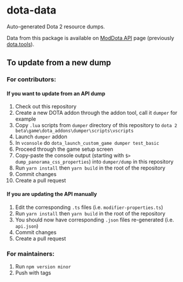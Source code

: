 # dota-data

Auto-generated Dota 2 resource dumps.

Data from this package is available on [ModDota API](http://moddota.com/api) page (previously [dota.tools](https://dota.tools/)).

## To update from a new dump

### For contributors:

#### If you want to update from an API dump

1. Check out this repository
2. Create a new DOTA addon through the addon tool, call it `dumper` for example
3. Copy `.lua` scripts from `dumper` directory of this repository to
   `dota 2 beta\game\dota_addons\dumper\scripts\vscripts`
4. Launch `dumper` addon
5. In `vconsole` do `dota_launch_custom_game dumper test_basic`
6. Proceed through the game setup screen
7. Copy-paste the console output (starting with `$> dump_panorama_css_properties`) into `dumper/dump` in this repository
8. Run `yarn install` then `yarn build` in the root of the repository
9. Commit changes
10. Create a pull request

#### If you are updating the API manually

1. Edit the corresponding `.ts` files (i.e. `modifier-properties.ts`)
2. Run `yarn install` then `yarn build` in the root of the repository
3. You should now have corresponding `.json` files re-generated (i.e. `api.json`)
4. Commit changes
5. Create a pull request

### For maintainers:

1. Run `npm version minor`
2. Push with tags
